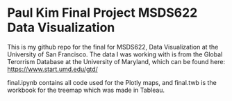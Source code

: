 # Paul Kim Final Project MSDS622 Data Visualization

This is my github repo for the final for MSDS622, Data Visualization at the University of San Francisco.
The data I was working with is from the Global Terorrism Database at the University of Maryland, which can be found here: https://www.start.umd.edu/gtd/

final.ipynb contains all code used for the Plotly maps, and final.twb is the workbook for the treemap which was made in Tableau.



